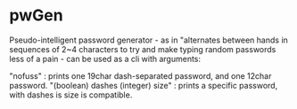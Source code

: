 pwGen
=====

Pseudo-intelligent password generator - as in "alternates between hands in sequences of 2~4 characters to try and make
typing random passwords less of a pain - can be used as a cli with arguments:

"nofuss" : prints one 19char dash-separated password, and one 12char password.
"(boolean) dashes (integer) size" : prints a specific password, with dashes is size is compatible.
